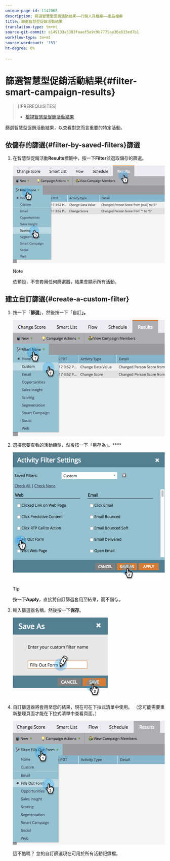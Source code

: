 ```yaml
---
unique-page-id: 1147068
description: 篩選智慧型促銷活動結果——行銷人員檔案——產品檔案
title: 篩選智慧型促銷活動結果
translation-type: tm+mt
source-git-commit: e149133a5383faaef5e9c9b7775ae36e633ed7b1
workflow-type: tm+mt
source-wordcount: '153'
ht-degree: 0%

---
```



# 篩選智慧型促銷活動結果{#filter-smart-campaign-results}

>[!PREREQUISITES]
>
>* [檢視智慧型促銷活動結果](view-smart-campaign-results.md)

>



篩選智慧型促銷活動結果，以查看對您而言重要的特定活動。

## 依儲存的篩選{#filter-by-saved-filters}篩選

1. 在智慧型促銷活動&#x200B;**Results**&#x200B;標籤中，按一下&#x200B;**Filter**&#x200B;並選取儲存的篩選。

   ![](assets/resultsfilter-hands.png)

   >[!NOTE]
   >
   >依預設，不會套用任何篩選器，結果會顯示所有活動。

## 建立自訂篩選{#create-a-custom-filter}

1. 按一下「**篩選**」，然後按一下「自訂&#x200B;**」。**

   ![](assets/filterscustom-hands.png)

1. 選擇您要查看的活動類型，然後按一下「另存為」。****

   ![](assets/activityfiltersettings-hands.png)

   >[!TIP]
   >
   >按一下&#x200B;**Apply**，直接將自訂篩選套用至結果，而不儲存。

1. 輸入篩選器名稱，然後按一下&#x200B;**保存**。

   ![](assets/saveasfilter-hands.png)

1. 自訂篩選器將套用至您的結果，現在可在下拉式清單中使用。 （您可能需要重新整理頁面才能在下拉式清單中查看頁面。）

   ![](assets/customfilter-hands.png)

   這不酷嗎？ 您的自訂篩選現在可用於所有活動記錄檔。

